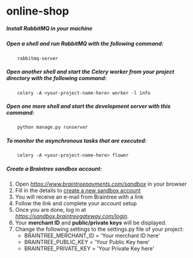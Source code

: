 # online-shop

##### Install RabbitMQ in your machine

##### Open a shell and run RabbitMQ with the following command:
```
    rabbitmq-server
```

##### Open another shell and start the Celery worker from your project directory with the following command:
```
    celery -A <your-project-name-here> worker -l info
```

##### Open one more shell and start the development server with this command:
``` 
    python manage.py runserver
```

##### To monitor the asynchronous tasks that are executed:
```
    celery -A <your-project-name-here> flower
```

##### Create a Braintree sandbox account:
1. Open *https://www.braintreepayments.com/sandbox* in your browser
2. Fill in the details to [create a new sandbox account](https://www.braintreepayments.com/sandbox)
3. You will receive an e-mail from Braintree with a link
4. Follow the link and complete your account setup
5. Once you are done, log in at _https://sandbox.braintreegateway.com/login_. 
6. Your **merchant ID** and __public/private keys__ will be displayed.
7. Change the following settings to the settings.py file of your project:
    - BRAINTREE_MERCHANT_ID = 'Your merchant ID here' 
    - BRAINTREE_PUBLIC_KEY = 'Your Public Key here'
    - BRAINTREE_PRIVATE_KEY = 'Your Private Key here' 


